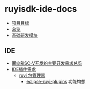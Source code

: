 # ruyisdk-ide-docs

- [项目目标](./vision.md)
- [总览](./overview.md)
- [基础研发模块
  ](./module.md)

## IDE

- [面向RISC-V开发的主要开发需求总览](ide/overview.md)
- [IDE插件需求](ide/requires.md)
    - [ruyi 包管理器](ide/ruyi.md)
        - [eclipse-ruyi-plugins](ide/eclipse-ruyi.md) 功能构想
